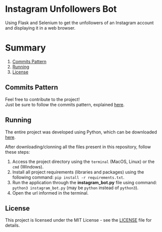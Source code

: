 # Instagram Unfollowers Bot

Using Flask and Selenium to get the unfollowers of an Instagram account and displaying it in a web browser.

# Summary
1. [Commits Pattern](#commits)
2. [Running](#running)
3. [License](#license)


<a name="commits"></a>
## Commits Pattern
Feel free to contribute to the project!   
Just be sure to follow the commits pattern, explained [here](https://udacity.github.io/git-styleguide/).  

<a name="running"></a>
## Running
The entire project was developed using Python, which can be downloaded [here](https://www.python.org/downloads/).

After downloading/clonning all the files present in this repository, follow these steps:

1. Access the project directory using the `terminal` (MacOS, Linux) or the `cmd` (Windows).
2. Install all project requirements (libraries and packages) using the following command: `pip install -r requirements.txt`.
3. Run the application through the **instagram_bot.py** file using command: `python3 instagram_bot.py` (may be `python` instead of `python3`). 
3. Open the url informed in the terminal.

<a name="license"></a>
## License
This project is licensed under the MIT License - see the [LICENSE](LICENSE) file for details.
